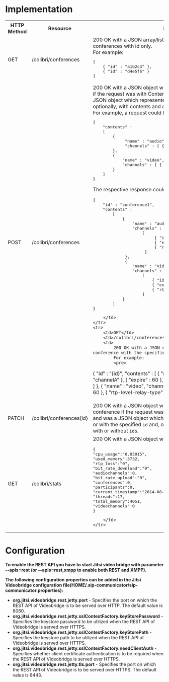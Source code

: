 Implementation
==============

<table>
	<tr>
		<th>HTTP Method</th>
		<th>Resource</th>
		<th>Response</th>
	</tr>
	<tr>
		<td>GET</td>
		<td>/colibri/conferences</td>
		<td>
			200 OK with a JSON array/list of JSON objects which represent conferences with id only.<br /> 
			For example: 
<pre>
[ 
	{ "id" : "a1b2c3" }, 
	{ "id" : "d4e5f6" } 
]</pre>
		</td>
	</tr>
	<tr>
		<td>POST</td>
		<td>/colibri/conferences</td>
		<td>
			200 OK with a JSON object which represents the created conference if the request was with Content-Type: application/json and was a JSON object which represented a conference without id and, optionally, with contents and channels without ids. <br />
			For example, a request could look like:
			<pre>
{ 
	"contents" : 
	[ 
		{
			 "name" : "audio", 
			 "channels" : [ { "expire" : 60 } ] 
		}, 
		{ 
			"name" : "video", 
			"channels" : [ { "expire" : 60 } ] 
		} 
	] 
}</pre>

The respective response could look like:
<pre>
{ 
	"id" : "conference1", 
	"contents" : 
		[ 
			{ 
				"name" : "audio", 
				"channels" : 
					[
						 { "id" : "channelA" }, 
						 { "expire" : 60 }, 
						 { "rtp-level-relay-type" : "translator" } 
					 ]
			 }, 
			 { 
			 	"name" : "video", 
			 	"channels" : 
			 		[ 
			 			{ "id" : "channelV" }, 
			 			{ "expire" : 60 }, 
			 			{ "rtp-level-relay-type" : "translator" } 
		 			] 
 			} 
		] 
}</pre>
		</td>
	</tr>
	<tr>
		<td>GET</td>
		<td>/colibri/conferences{id}</td>
		<td>
			200 OK with a JSON object which represents the conference with the specified id. <br />
			For example: 
			<pre>
{ 
	"id" : "{id}", 
	"contents" : 
		[ 
			{ 
				"name" : "audio", 
				"channels" : 
					[ 
						{ "id" : "channelA" }, 
						{ "expire" : 60 }, 
						{ "rtp-level-relay-type" : "translator" } 
					] 
			}, 
			{ 
				"name" : "video", 
					"channels" : 
						[ 
							{ "id" : "channelV" }, 
							{ "expire" : 60 }, 
							{ "rtp-level-relay-type" : "translator" } 
						] 
			} 
		] 
}</pre>
		</td>
	</tr>
	<tr>
		<td>PATCH</td>
		<td>/colibri/conferences{id}</td>
		<td>
			200 OK with a JSON object which represents the modified conference if the request was with ```Content-Type: application/json``` and was a JSON object which represented a conference without ```id``` or with the specified ```id``` and, optionally, with contents and channels with or without ```id```s.
		</td>
	</tr>
	<tr>
		<td>GET</td>
		<td>/colibri/stats</td>
		<td>
		200 OK with a JSON object which represents the statistics report.
<pre>
{
"cpu_usage":"0.03015",
"used_memory":3732,
"rtp_loss":"0",
"bit_rate_download":"0",
"audiochannels":0,
"bit_rate_upload":"0",
"conferences":0,
"participants":0,
"current_timestamp":"2014-08-14 23:26:14.782",
"threads":17,
"total_memory":4051,
"videochannels":0
}</pre>
		</td>
	</tr>
</table>

Configuration
==============
**To enable the REST API you have to start Jitsi video bridge with parameter --apis=rest (or --apis=rest,xmpp to enable both REST and XMPP).**

**The following configuration properties can be added in the Jitsi Videobridge configuration file(HOME/.sip-communicator/sip-communicator.properties):**

 * **org.jitsi.videobridge.rest.jetty.port** - 
 Specifies the port on which the REST API of Videobridge is to be served over HTTP. The default value is 8080.
 * **org.jitsi.videobridge.rest.jetty.sslContextFactory.keyStorePassword** - 
 Specifies the keystore password to be utilized when the REST API of Videobridge is served over HTTPS.
 * **org.jitsi.videobridge.rest.jetty.sslContextFactory.keyStorePath** - 
 Specifies the keystore path to be utilized when the REST API of Videobridge is served over HTTPS.
 * **org.jitsi.videobridge.rest.jetty.sslContextFactory.needClientAuth** - 
 Specifies whether client certificate authentication is to be required when the REST API of Videobridge is served over HTTPS.
 * **org.jitsi.videobridge.rest.jetty.tls.port** - 
 Specifies the port on which the REST API of Videobridge is to be served over HTTPS. The default value is 8443.


